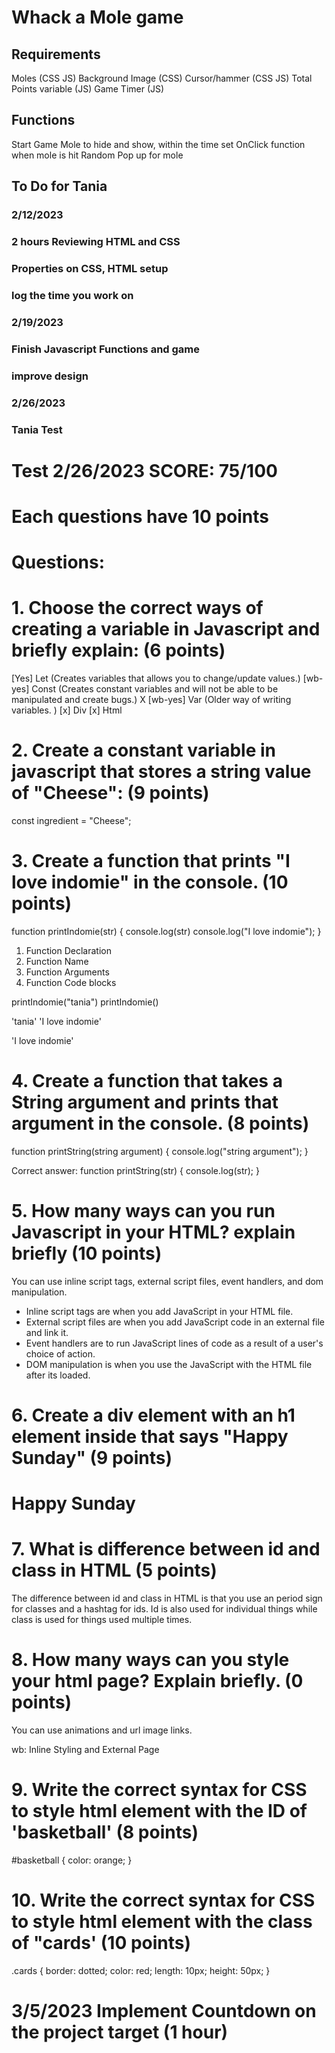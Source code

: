 # Whack a Mole game

## Requirements
Moles (CSS JS)
Background Image (CSS)
Cursor/hammer (CSS JS)
Total Points variable (JS) 
Game Timer (JS)


## Functions
Start Game 
Mole to hide and show, within the time set
OnClick function when mole is hit
Random Pop up for mole


## To Do for Tania
### 2/12/2023
### 2 hours Reviewing HTML and CSS
### Properties on CSS, HTML setup 
### log the time you work on 

### 2/19/2023
### Finish Javascript Functions and game
### improve design 


### 2/26/2023
### Tania Test 


# Test 2/26/2023  SCORE: 75/100
# Each questions have 10 points
# Questions: 

# 1. Choose the correct ways of creating a variable in Javascript and briefly explain: (6 points)
[Yes] Let (Creates variables that allows you to change/update values.)
[wb-yes] Const (Creates constant variables and will not be able to be manipulated and create bugs.) X 
[wb-yes] Var (Older way of writing variables. )
[x] Div
[x] Html

# 2. Create a constant variable in javascript that stores a string value of "Cheese": (9 points)
const ingredient = "Cheese";

# 3. Create a function that prints "I love indomie" in the console. (10 points)
function printIndomie(str) {
    console.log(str)
    console.log("I love indomie");
}

1. Function Declaration
2. Function Name
3. Function Arguments
4. Function Code blocks

printIndomie("tania")
printIndomie()


'tania'
'I love indomie'


'I love indomie'


# 4. Create a function that takes a String argument and prints that argument in the console. (8 points)
function printString(string argument) {
    console.log("string argument");
}

Correct answer: 
function printString(str) {
    console.log(str);
}

# 5. How many ways can you run Javascript in your HTML? explain briefly (10 points)
You can use inline script tags, external script files, event handlers, and dom manipulation.
* Inline script tags are when you add JavaScript in your HTML file.
* External script files are when you add JavaScript code in an external file and link it.
* Event handlers are to run JavaScript lines of code as a result of a user's choice of action.
* DOM manipulation is when you use the JavaScript with the HTML file after its loaded.

# 6. Create a div element with an h1 element inside that says "Happy Sunday" (9 points)
<div>
    <h1>Happy Sunday</h1>
</div>

# 7. What is difference between id and class in HTML (5 points)
The difference between id and class in HTML is that you use an period sign for classes and a hashtag for ids. Id is also used for individual things while class is used for things used multiple times.

# 8. How many ways can you style your html page? Explain briefly. (0 points)
You can use animations and url image links.

wb: Inline Styling and External Page

# 9. Write the correct syntax for CSS to style html element with the ID of 'basketball' (8 points)
#basketball {
    color: orange;
}

# 10. Write the correct syntax for CSS to style html element with the class of "cards' (10 points)
.cards {
    border: dotted;
    color: red;
    length: 10px;
    height: 50px;
}

# 3/5/2023 Implement Countdown on the project target (1 hour)